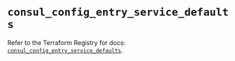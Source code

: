 # `consul_config_entry_service_defaults`

Refer to the Terraform Registry for docs: [`consul_config_entry_service_defaults`](https://registry.terraform.io/providers/hashicorp/consul/2.22.1/docs/resources/config_entry_service_defaults).
